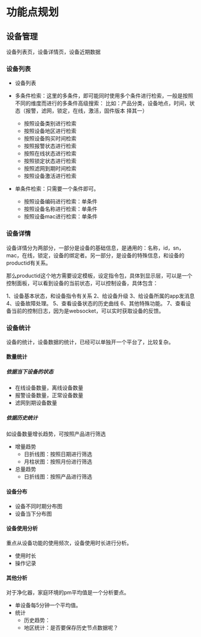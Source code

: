 # 功能点规划

## 设备管理
设备列表页，设备详情页，设备近期数据

### 设备列表
- 设备列表
- 多条件检索：这里的多条件，即可能同时使用多个条件进行检索，一般是按照不同的维度而进行的多条件高级搜索：
比如：产品分类，设备地点，时间，状态（报警，滤网，锁定，在线，激活，固件版本 择其一）

	- 按照设备类别进行检索	
	- 按照设备地区进行检索
	- 按照设备购买时间检索	
	- 按照报警状态进行检索
	- 按照在线状态进行检索
	- 按照锁定状态进行检索
	- 按照滤网到期时间检索
    - 按照设备激活进行检索
	
- 单条件检索：只需要一个条件即可。
	- 按照设备编码进行检索：单条件
	- 按照设备名称进行检索：单条件
	- 按照设备mac进行检索：单条件
### 设备详情

设备详情分为两部分，一部分是设备的基础信息，是通用的：名称，id，sn，mac，在线，锁定，设备的绑定者。另一部分，是设备的特殊信息，和设备的productid有关系。

那么productid这个地方需要设定模板，设定指令包，具体到显示层，可以是一个控制面板，可以看到设备的当前状态，可以控制设备，具体包含：

1、设备基本状态，和设备指令有关系
2、给设备升级
3、给设备所属的app发消息
4、设备故障处理。
5、查看设备状态的历史曲线
6、其他特殊功能。
7、查看设备当前的控制日志，因为是websocket，可以实时获取设备的反馈。

### 设备统计
设备的统计，设备数据的统计，已经可以单独开一个平台了，比较复杂。
#### 数量统计
##### 依据当下设备的状态
- 在线设备数量，离线设备数量
- 报警设备数量，正常设备数量
- 滤网到期设备数量

##### 依据历史统计
如设备数量增长趋势，可按照产品进行筛选

- 增量趋势
	- 日折线图：按照日期进行筛选
	- 月柱状图：按照月份进行筛选
- 总量趋势
	- 日折线图：按照产品进行筛选

#### 设备分布
- 设备不同时期分布图
- 设备当下分布图

#### 设备使用分析
重点从设备功能的使用频次，设备使用时长进行分析。

- 使用时长
- 操作记录

#### 其他分析
对于净化器，家庭环境的pm平均值是一个分析要点。

- 单设备每5分钟一个平均值。
- 统计
	- 历史趋势：
	- 地区统计：是否要保存历史节点数据呢？
